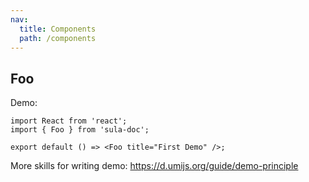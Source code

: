 ```yaml
---
nav:
  title: Components
  path: /components
---
```


## Foo

Demo:

```tsx
import React from 'react';
import { Foo } from 'sula-doc';

export default () => <Foo title="First Demo" />;
```

More skills for writing demo: https://d.umijs.org/guide/demo-principle
